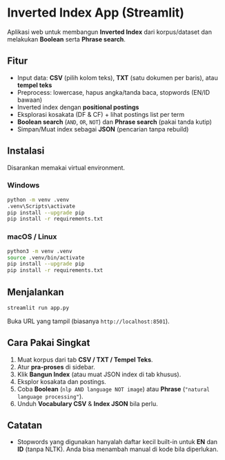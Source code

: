 # Inverted Index App (Streamlit)

Aplikasi web untuk membangun **Inverted Index** dari korpus/dataset dan melakukan **Boolean** serta **Phrase search**.

## Fitur
- Input data: **CSV** (pilih kolom teks), **TXT** (satu dokumen per baris), atau **tempel teks**
- Preprocess: lowercase, hapus angka/tanda baca, stopwords (EN/ID bawaan)
- Inverted index dengan **positional postings**
- Eksplorasi kosakata (DF & CF) + lihat postings list per term
- **Boolean search** (`AND`, `OR`, `NOT`) dan **Phrase search** (pakai tanda kutip)
- Simpan/Muat index sebagai **JSON** (pencarian tanpa rebuild)

## Instalasi
Disarankan memakai virtual environment.

### Windows
```bash
python -m venv .venv
.venv\Scripts\activate
pip install --upgrade pip
pip install -r requirements.txt
```

### macOS / Linux
```bash
python3 -m venv .venv
source .venv/bin/activate
pip install --upgrade pip
pip install -r requirements.txt
```

## Menjalankan
```bash
streamlit run app.py
```

Buka URL yang tampil (biasanya `http://localhost:8501`).

## Cara Pakai Singkat
1. Muat korpus dari tab **CSV / TXT / Tempel Teks**.  
2. Atur **pra-proses** di sidebar.  
3. Klik **Bangun Index** (atau muat JSON index di tab khusus).  
4. Eksplor kosakata dan postings.  
5. Coba **Boolean** (`nlp AND language NOT image`) atau **Phrase** (`"natural language processing"`).  
6. Unduh **Vocabulary CSV** & **Index JSON** bila perlu.

## Catatan
- Stopwords yang digunakan hanyalah daftar kecil built-in untuk **EN** dan **ID** (tanpa NLTK). Anda bisa menambah manual di kode bila diperlukan.
